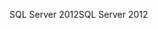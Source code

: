 <span data-ttu-id="6cfaa-101">SQL Server 2012</span><span class="sxs-lookup"><span data-stu-id="6cfaa-101">SQL Server 2012</span></span>